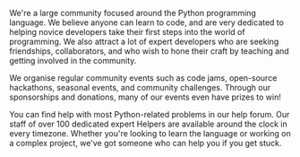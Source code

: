 We're a large community focused around the Python programming language. We believe anyone can learn to code, and are very dedicated to helping novice developers take their first steps into the world of programming. We also attract a lot of expert developers who are seeking friendships, collaborators, and who wish to hone their craft by teaching and getting involved in the community.

We organise regular community events such as code jams, open-source hackathons, seasonal events, and community challenges. Through our sponsorships and donations, many of our events even have prizes to win!

You can find help with most Python-related problems in our help forum. Our staff of over 100 dedicated expert Helpers are available around the clock in every timezone. Whether you're looking to learn the language or working on a complex project, we've got someone who can help you if you get stuck.
